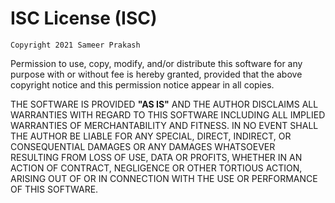 # ISC License (ISC)

`Copyright 2021 Sameer Prakash`

Permission to use, copy, modify, and/or distribute this software for any purpose with or without fee is hereby granted, provided that the above copyright notice and this permission notice appear in all copies.

THE SOFTWARE IS PROVIDED **"AS IS"** AND THE AUTHOR DISCLAIMS ALL WARRANTIES WITH REGARD TO THIS SOFTWARE INCLUDING ALL IMPLIED WARRANTIES OF MERCHANTABILITY AND FITNESS. IN NO EVENT SHALL THE AUTHOR BE LIABLE FOR ANY SPECIAL, DIRECT, INDIRECT, OR CONSEQUENTIAL DAMAGES OR ANY DAMAGES WHATSOEVER RESULTING FROM LOSS OF USE, DATA OR PROFITS, WHETHER IN AN ACTION OF CONTRACT, NEGLIGENCE OR OTHER TORTIOUS ACTION, ARISING OUT OF OR IN CONNECTION WITH THE USE OR PERFORMANCE OF THIS SOFTWARE.
